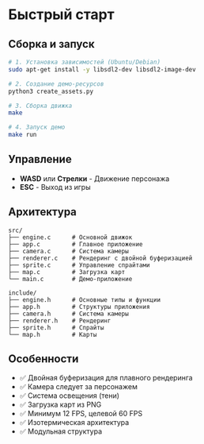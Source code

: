 # Быстрый старт

## Сборка и запуск

```bash
# 1. Установка зависимостей (Ubuntu/Debian)
sudo apt-get install -y libsdl2-dev libsdl2-image-dev

# 2. Создание демо-ресурсов
python3 create_assets.py

# 3. Сборка движка
make

# 4. Запуск демо
make run
```

## Управление

- **WASD** или **Стрелки** - Движение персонажа
- **ESC** - Выход из игры

## Архитектура

```
src/
├── engine.c      # Основной движок
├── app.c         # Главное приложение
├── camera.c      # Система камеры
├── renderer.c    # Рендеринг с двойной буферизацией
├── sprite.c      # Управление спрайтами
├── map.c         # Загрузка карт
└── main.c        # Демо-приложение

include/
├── engine.h      # Основные типы и функции
├── app.h         # Структуры приложения
├── camera.h      # Система камеры
├── renderer.h    # Рендеринг
├── sprite.h      # Спрайты
└── map.h         # Карты
```

## Особенности

- ✅ Двойная буферизация для плавного рендеринга
- ✅ Камера следует за персонажем
- ✅ Система освещения (тени)
- ✅ Загрузка карт из PNG
- ✅ Минимум 12 FPS, целевой 60 FPS
- ✅ Изотермическая архитектура
- ✅ Модульная структура
